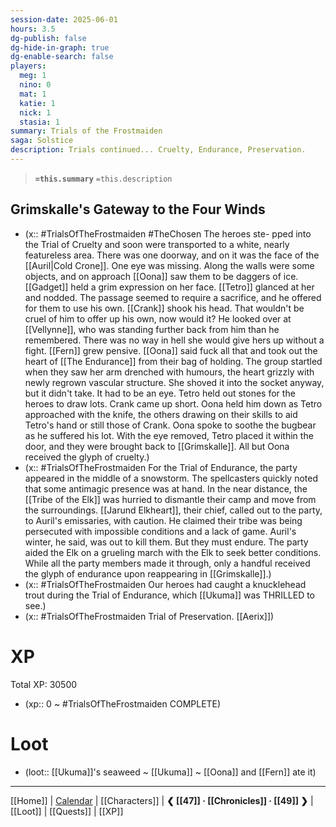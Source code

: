 ```yaml
---
session-date: 2025-06-01
hours: 3.5
dg-publish: false
dg-hide-in-graph: true
dg-enable-search: false
players:
  meg: 1
  nino: 0
  mat: 1
  katie: 1
  nick: 1
  stasia: 1
summary: Trials of the Frostmaiden
saga: Solstice
description: Trials continued... Cruelty, Endurance, Preservation.
---
```


> **`=this.summary`**
> `=this.description`

## Grimskalle's Gateway to the Four Winds
- (x::  #TrialsOfTheFrostmaiden  #TheChosen The heroes ste- pped into the Trial of Cruelty and soon were transported to a white, nearly featureless area. There was one doorway, and on it was the face of the [[Auril|Cold Crone]]. One eye was missing. Along the walls were some objects, and on approach [[Oona]] saw them to be daggers of ice. [[Gadget]] held a grim expression on her face. [[Tetro]] glanced at her and nodded. The passage seemed to require a sacrifice, and he offered for them to use his own. [[Crank]] shook his head. That wouldn't be cruel of him to offer up his own, now would it? He looked over at [[Vellynne]], who was standing further back from him than he remembered. There was no way in hell she would give hers up without a fight. [[Fern]] grew pensive. [[Oona]] said fuck all that and took out the heart of [[The Endurance]] from their bag of holding. The group startled when they saw her arm drenched with humours, the heart grizzly with newly regrown vascular structure. She shoved it into the socket anyway, but it didn't take. It had to be an eye. Tetro held out stones for the heroes to draw lots. Crank came up short. Oona held him down as Tetro approached with the knife, the others drawing on their skills to aid Tetro's hand or still those of Crank. Oona spoke to soothe the bugbear as he suffered his lot. With the eye removed, Tetro placed it within the door, and they were brought back to [[Grimskalle]]. All but Oona received the glyph of cruelty.)
- (x::  #TrialsOfTheFrostmaiden  For the Trial of Endurance, the party appeared in the middle of a snowstorm. The spellcasters quickly noted that some antimagic presence was at hand. In the near distance, the [[Tribe of the Elk]] was hurried to dismantle their camp and move from the surroundings. [[Jarund Elkheart]], their chief, called out to the party, to Auril's emissaries, with caution. He claimed their tribe was being persecuted with impossible conditions and a lack of game. Auril's winter, he said, was out to kill them. But they must endure. The party aided the Elk on a grueling march with the Elk to seek better conditions. While all the party members made it through, only a handful received the glyph of endurance upon reappearing in [[Grimskalle]].)
- (x:: #TrialsOfTheFrostmaiden Our heroes had caught a knucklehead trout during the Trial of Endurance, which [[Ukuma]] was THRILLED to see.)
- (x::  #TrialsOfTheFrostmaiden  Trial of Preservation. [[Aerix]])

# XP
Total XP: 30500
- (xp:: 0 ~ #TrialsOfTheFrostmaiden COMPLETE) 

# Loot
- (loot::  [[Ukuma]]'s seaweed ~ [[Ukuma]] ~ [[Oona]] and [[Fern]] ate it)

---
[[Home]] | [Calendar](https://app.fantasy-calendar.com/calendars/38f9e3f5098bac1f655a4fb4241f35eb) | [[Characters]] | **❮ [[47]] · [[Chronicles]] ·  [[49]] ❯** | [[Loot]] | [[Quests]]  | [[XP]]